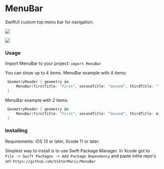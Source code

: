 # MenuBar

SwiftUI custom top menu bar for navigation.

![](portrait.gif)

![](landcape.gif)

### Usage
Import MenuBar to your project: `import MenuBar`

You can show up to 4 items.
MenuBar example with 4 items:
```swift
 GeometryReader { geometry in
     MenuBar(firstTitle: "First", secondTitle: "Second", thirdTitle: "Third", fourthTitle: "Fourth", width: geometry.size.width, textColor: .primary, lineColor: .primary, firstView: AnyView(self.firstView), secondView: AnyView(self.secondView), thirdView: AnyView(self.thirdView), fourthView: AnyView(self.fourthView))
 }
```
MenuBar example with 2 items:
```swift
 GeometryReader { geometry in
     MenuBar(firstTitle: "First", secondTitle: "Second", thirdTitle: nil, fourthTitle: nil, width: geometry.size.width, textColor: .primary, lineColor: .primary, firstView: AnyView(self.firstView), secondView: AnyView(self.secondView), thirdView: nil, fourthView: nil)
 }
```

### Installing
Requirements: iOS 13 or later, Xcode 11 or later.

Simplest way to install is to use Swift Package Manager.
In Xcode got to `File -> Swift Packages -> Add Package Dependency` and paste inthe repo's url: `https://github.com/ViktorMaric/MenuBar`
